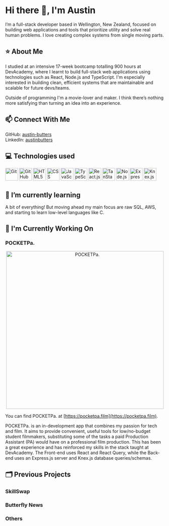 # Hi there 👋, I'm Austin

I’m a full-stack developer based in Wellington, New Zealand, focused on building web applications and tools that prioritize utility and solve real human problems. I love creating complex systems from single moving parts.

## ⭐ About Me

I studied at an intensive 17-week bootcamp totalling 900 hours at DevAcademy, where I learnt to build full-stack web applications using technologies such as React, Node.js and TypeScript. I'm especially interested in building clean, efficient systems that are maintainable and scalable for future devs/teams.

Outside of programming I'm a movie-lover and maker. I think there’s nothing more satisfying than turning an idea into an experience.

## 📫 Connect With Me

GitHub: [austin-butters](https://github.com/austin-butters)  
LinkedIn: [austinbutters](https://linkedin.com/in/austinbutters)

## 💻 Technologies used
<p align="left">

<img width="40" height="40" alt="Git" src="https://github.com/user-attachments/assets/0cd44e7c-fe23-4bd0-90fe-9dcad502a3e8" />
<img width="40" height="40" alt="GitHub" src="https://github.com/user-attachments/assets/2a273356-62b8-4998-bb93-bc7a3d6c9eb4" />
<img width="40" height="40" alt="HTML5" src="https://github.com/user-attachments/assets/77bc961d-1801-4b5e-82ca-ad83c8ad30f0" />
<img width="40" height="40" alt="CSS" src="https://github.com/user-attachments/assets/a7e0e787-ba89-4ab3-bb5f-7c8a8de0e13a" />
<img width="40" height="40" alt="JavaScript" src="https://github.com/user-attachments/assets/09d6c127-39f0-476d-98da-4f8eba20659d" />
<img width="40" height="40" alt="TypeScript" src="https://github.com/user-attachments/assets/c2e52aa1-b064-405b-a8a2-50da78d37e81" />
<img width="40" height="40" alt="React.js" src="https://github.com/user-attachments/assets/c4694cfd-b705-4a1b-8ba6-99324fa4b98e" />
<img width="40" height="40" alt="TanStack React Query" src="https://github.com/user-attachments/assets/64db1689-08a9-4a4c-bbce-0621f130029a" />
<img width="40" height="40" alt="Node.js" src="https://github.com/user-attachments/assets/740a1613-059f-436a-87dd-faaf5be1a5d1" />
<img width="40" height="40" alt="Express.js" src="https://github.com/user-attachments/assets/911a5bb8-e432-412c-b993-0fc506eabe1c" />
<img width="40" height="40" alt="Knex.js" src="https://github.com/user-attachments/assets/31a1dadd-117e-41ff-aa59-6439227b8b3c" />

</p>

## 🌱 I’m currently learning

A bit of everything! But moving ahead my main focus are raw SQL, AWS, and starting to learn low-level languages like C.

## 🔭 I'm Currently Working On

### POCKETPa.
<p align="center">
  <a href="https://pocketpa.film" target="_blank">
    <img width="499" alt="POCKETPa." src="https://github.com/user-attachments/assets/a2afffc5-0735-4777-b700-b4c082a8d308" />
  </a>
</p>


You can find POCKETPa. at [https://pocketpa.film](https://pocketpa.film).

POCKETPa. is an in-development app that combines my passion for tech and film. It aims to provide convenient, useful tools for low/no-budget student filmmakers, substituting some of the tasks a paid Production Assistant (PA) would have on a professional film production. This has been a great experience and has reinforced my skills in the stack taught at DevAcademy. The Front-end uses React and React Query, while the Back-end uses an Express.js server and Knex.js database queries/schemas.

## 🗂️ Previous Projects

### SkillSwap
### Butterfly News
### Others


